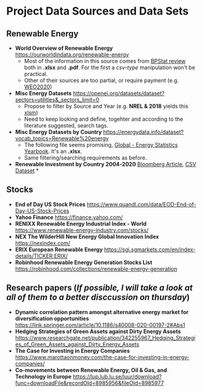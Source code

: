 # Project Data Sources and Data Sets

## Renewable Energy 
* **World Overview of Renewable Energy** https://ourworldindata.org/renewable-energy
	* Most of the information in this source comes from [BPStat review](https://www.bp.com/en/global/corporate/energy-economics/statistical-review-of-world-energy.html) both in **.xlsx** and **.pdf**. For the first a *csv-type* manipulation won't be practical.
	* Other of their sources are too partial, or require payment (e.g. [WEO2020](https://www.iea.org/data-and-statistics?country=WORLD&fuel=Energy%20supply&indicator=TPESbySource))
* **Misc Energy Datasets** https://openei.org/datasets/dataset?sectors=utilities&_sectors_limit=0
	* Propose to filter by Source and Year (e.g. **NREL & 2018** yields this [xlsm](https://data.nrel.gov/files/89/2018-ATB-data-interim-geo.xlsm))
	* Need to keep looking and define, togehter and according to the literature suggested, search tags.
* **Misc Energy Datasets by Country** https://energydata.info/dataset?vocab_topics=Renewable%20energy
	* The following file seems promising, [Global - Energy Statistics Yearbook](https://energydata.info/dataset/key-world-energy-statistics-enerdata). It's an **.xlsx**.
	* Same filtering/searching requirements as before.
* **Renewable Investment by Country 2004-2020** [Bloomberg Article](https://www.bloomberg.com/graphics/climate-change-data-green/investment.html), 
     [CSV Dataset](https://www.bloomberg.com/bbg-gfx/graphics-data/bgreen-dashboard/master/investment/investment.csv)
	* 
## Stocks 
* **End of Day US Stock Prices** https://www.quandl.com/data/EOD-End-of-Day-US-Stock-Prices
* **Yahoo Finance** https://finance.yahoo.com/
* **RENIXX Renewable Energy Industrial Index - World** https://www.renewable-energy-industry.com/stocks/
* **NEX The WilderHill New Energy Global Innovation Index** https://nexindex.com/
* **ERIX European Renewable Energy** https://sgi.sgmarkets.com/en/index-details/TICKER:ERIX/
* **Robinhood Renewable Energy Generation Stocks List** https://robinhood.com/collections/renewable-energy-generation
## Research papers (*If possible, I will take a look at all of them to a better disccussion on thursday*)
* **Dynamic correlation pattern amongst alternative energy market for diversification opportunities** https://link.springer.com/article/10.1186/s40008-020-00197-2#Abs1
* **Hedging Strategies of Green Assets against Dirty Energy Assets** https://www.researchgate.net/publication/342255967_Hedging_Strategies_of_Green_Assets_against_Dirty_Energy_Assets
* **The Case for Investing in Energy Companies** https://www.marottaonmoney.com/the-case-for-investing-in-energy-companies/
* **Co-movements between Renewable Energy, Oil & Gas, and Technology in Europe** https://lup.lub.lu.se/luur/download?func=downloadFile&recordOId=8985956&fileOId=8985977
